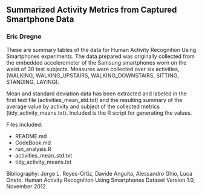 ## Summarized Activity Metrics from Captured Smartphone Data
### Eric Dregne
These are summary tables of the data for Human Activity Recognition Using Smartphones experiments. The data prepared was originally collected from the embedded accelerometer of the Samsung smartphones worn on the waist of 30 test subjects. Measures were collected over six activities, (WALKING, WALKING_UPSTAIRS, WALKING_DOWNSTAIRS, SITTING, STANDING, LAYING).

Mean and standard deviation data has been extracted and labeled in the first text file (activities_mean_std.txt) and the resulting summary of the average value by activity and subject of the collected metrics (tidy_activity_means.txt).
Included is the R script for generating the values.

Files included:
-	README.md
-	CodeBook.md
-	run_analysis.R
-	activities_mean_std.txt
-	tidy_activity_means.txt


Bibliography:
Jorge L. Reyes-Ortiz, Davide Anguita, Alessandro Ghio, Luca Oneto. Human Activity Recognition Using Smartphones Dataset Version 1.0, November 2012.

